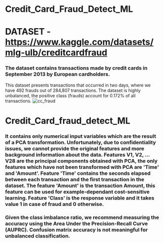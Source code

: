 # Credit_Card_Fraud_Detect_ML

# DATASET - https://www.kaggle.com/datasets/mlg-ulb/creditcardfraud

### The dataset contains transactions made by credit cards in September 2013 by European cardholders.
This dataset presents transactions that occurred in two days, where we have 492 frauds out of 284,807 transactions. The dataset is highly unbalanced, the positive class (frauds) account for 0.172% of all transactions.
![cc_fraud](https://github.com/user-attachments/assets/066a94ec-a71d-43ab-b9d5-e33861b53673)


# Credit_Card_fraud_detect_ML 
### It contains only numerical input variables which are the result of a PCA transformation. Unfortunately, due to confidentiality issues, we cannot provide the original features and more background information about the data. Features V1, V2, … V28 are the principal components obtained with PCA, the only features which have not been transformed with PCA are 'Time' and 'Amount'. Feature 'Time' contains the seconds elapsed between each transaction and the first transaction in the dataset. The feature 'Amount' is the transaction Amount, this feature can be used for example-dependant cost-sensitive learning. Feature 'Class' is the response variable and it takes value 1 in case of fraud and 0 otherwise.

### Given the class imbalance ratio, we recommend measuring the accuracy using the Area Under the Precision-Recall Curve (AUPRC). Confusion matrix accuracy is not meaningful for unbalanced classification.



